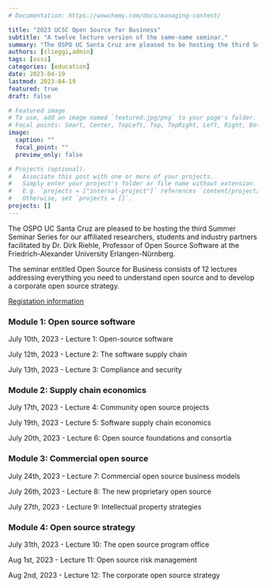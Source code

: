 ```yaml
---
# Documentation: https://wowchemy.com/docs/managing-content/

title: "2023 UCSC Open Source for Business"
subtitle: "A twelve lecture version of the same-name seminar."
summary: "The OSPO UC Santa Cruz are pleased to be hosting the third Summer Seminar Series for our affiliated researchers, students and industry partners facilitated by Dr. Dirk Riehle, Professor of Open Source Software at the Friedrich-Alexander University Erlangen-Nürnberg. The seminar entitled Open Source for Business consists of 12 lectures addressing everything you need to understand open source and to develop a corporate open source strategy. "
authors: [slieggi,admin]
tags: [osss]
categories: [education]
date: 2023-04-19
lastmod: 2023-04-19
featured: true
draft: false

# Featured image
# To use, add an image named `featured.jpg/png` to your page's folder.
# Focal points: Smart, Center, TopLeft, Top, TopRight, Left, Right, BottomLeft, Bottom, BottomRight.
image:
  caption: ""
  focal_point: ""
  preview_only: false

# Projects (optional).
#   Associate this post with one or more of your projects.
#   Simply enter your project's folder or file name without extension.
#   E.g. `projects = ["internal-project"]` references `content/project/deep-learning/index.md`.
#   Otherwise, set `projects = []`.
projects: []
---
```


The OSPO UC Santa Cruz are pleased to be hosting the third Summer Seminar Series for our affiliated researchers, students and industry partners facilitated by Dr. Dirk Riehle, Professor of Open Source Software at the Friedrich-Alexander University Erlangen-Nürnberg. 

The seminar entitled Open Source for Business consists of 12 lectures addressing everything you need to understand open source and to develop a corporate open source strategy. 

[Registation information](https://forms.gle/AYaXTQTFNT3sHkxf9)


### Module 1: Open source software 
July 10th, 2023 - Lecture 1: Open-source software 

July 12th, 2023 - Lecture 2: The software supply chain 

July 13th, 2023 - Lecture 3: Compliance and security 

### Module 2: Supply chain economics 
July 17th, 2023 - Lecture 4: Community open source projects 

July 19th, 2023 - Lecture 5: Software supply chain economics 

July 20th, 2023 - Lecture 6: Open source foundations and consortia 

### Module 3: Commercial open source 
July 24th, 2023 - Lecture 7: Commercial open source business models 

July 26th, 2023 - Lecture 8: The new proprietary open source 

July 27th, 2023 - Lecture 9: Intellectual property strategies 

### Module 4: Open source strategy 
July 31th, 2023 - Lecture 10: The open source program office 

Aug 1st, 2023 - Lecture 11: Open source risk management 

Aug 2nd, 2023 - Lecture 12: The corporate open source strategy
